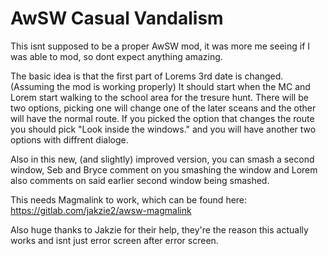 # AwSW Casual Vandalism

This isnt supposed to be a proper AwSW mod, it was more me seeing if I was able to mod, so dont expect anything amazing.

The basic idea is that the first part of Lorems 3rd date is changed.
(Assuming the mod is working properly) It should start when the MC and Lorem start walking to the school area for the tresure hunt.
There will be two options, picking one will change one of the later sceans and the other will have the normal route.
If you picked the option that changes the route you should pick "Look inside the windows." and you will have another two options with diffrent dialoge.

Also in this new, (and slightly) improved version, you can smash a second window, Seb and Bryce comment on you smashing the window and Lorem also comments on said earlier second window being smashed.

This needs Magmalink to work, which can be found here: https://gitlab.com/jakzie2/awsw-magmalink

Also huge thanks to Jakzie for their help, they're the reason this actually works and isnt just error screen after error screen.
